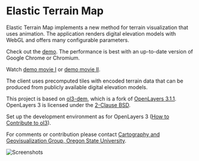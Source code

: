 Elastic Terrain Map
=========

Elastic Terrain Map implements a new method for terrain visualization that uses animation.
The application renders digital elevation models with WebGL and offers many configurable parameters.

Check out the [demo](http://elasticterrain.xyz). 
The performance is best with an up-to-date version of Google Chrome or Chromium.

Watch [demo movie I](https://vimeo.com/140837757) or [demo movie II](https://vimeo.com/140798332).

The client uses precomputed tiles with encoded terrain data that can be produced from publicly available digital elevation models.

This project is based on [ol3-dem](http://github.com/buddebej/ol3-dem/), which is a fork of [OpenLayers 3.1.1](https://github.com/openlayers/ol3). 
OpenLayers 3 is licensed under the [2-Clause BSD](https://tldrlegal.com/license/bsd-2-clause-license-(freebsd)).

Set up the development environment as for OpenLayers 3 ([How to Contribute to ol3](https://github.com/buddebej/elasticterrain/blob/master/ol3/CONTRIBUTING.md)).

For comments or contribution please contact [Cartography and Geovisualization Group, Oregon State University](http://cartography.oregonstate.edu/).

![Screenshots](https://raw.github.com/buddebej/elasticterrain/master/screenshot.jpg) 
